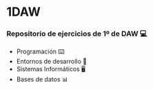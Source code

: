 # 1DAW

<h3 href=google.com>Repositorio de ejercicios de 1º de DAW 💻</h3>

- Programación ⌨️<br>
- Entornos de desarrollo 💾<br>
- Sistemas Informáticos 🖥️<br>
- Bases de datos 📊

